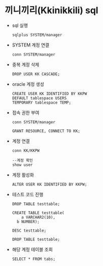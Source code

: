 # 끼니끼리(Kkinikkili) sql

- sql 실행

  ```mariadb
  sqlplus SYSTEM/manager
  ```




- SYSTEM 계정 연결

  ```mariadb
  conn SYSTEM/manager
  ```





- 중복 계정 삭제

  ```mariadb
  DROP USER KK CASCADE;
  ```



- oracle 계정 생성

  ```mariadb
  CREATE USER KK IDENTIFIED BY KKPW
  DEFAULT tablespace USERS
  TEMPORARY tablespace TEMP;
  ```



- 접속 권한 부여

  ```mariadb
  conn SYSTEM/manager

  GRANT RESOURCE, CONNECT TO KK;
  ```



- 계정 연결

  ```mariadb
  conn KK/KKPW

  --계정 확인
  show user
  ```



- 계정 활성화

  ```mariadb
  ALTER USER KK IDENTIFIED BY KKPW;
  ```



- 테스트 코드 진행

  ```mariadb
  DROP TABLE testtable;

  CREATE TABLE testtable(
      a VARCHAR2(10),
  	b NUMBER);

  DESC testtable;

  DROP TABLE testtable;
  ```


- 해당 계정 테이블 조회
  ```mariadb
  SELECT * FROM tabs;
  ```
